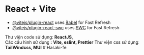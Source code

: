 # React + Vite

- [@vitejs/plugin-react](https://github.com/vitejs/vite-plugin-react/blob/main/packages/plugin-react/README.md) uses [Babel](https://babeljs.io/) for Fast Refresh
- [@vitejs/plugin-react-swc](https://github.com/vitejs/vite-plugin-react-swc) uses [SWC](https://swc.rs/) for Fast Refresh


Thư viện code sử dụng: **ReactJS**, <br>
Các cấu hình sử dụng : **Vite, eslint, Prettier**
Thư viện css sử dụng: **TailWindcss, MUI** 
#   H a s a k i - f e  
 